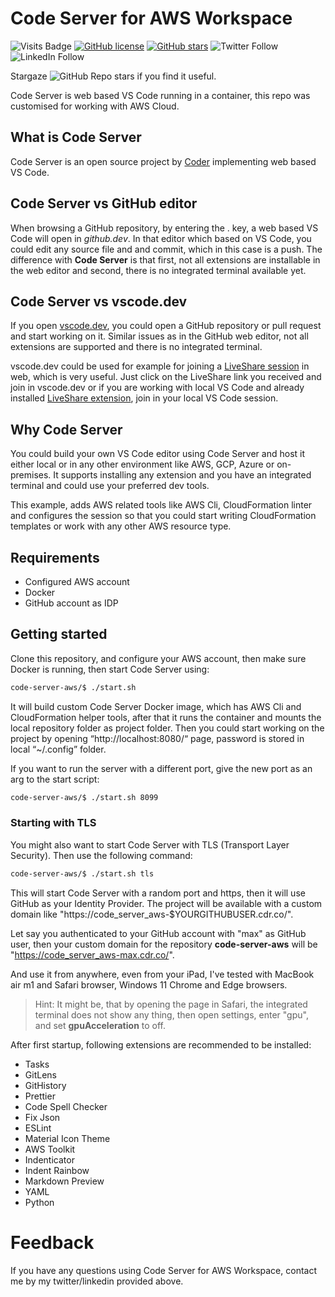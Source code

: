 # Code Server for AWS Workspace

![Visits Badge](https://badges.pufler.dev/visits/simorgh1/code-server-aws)
[![GitHub license](https://img.shields.io/github/license/simorgh1/code-server-aws)](https://github.com/simorgh1/code-server-aws/blob/master/LICENSE)
[![GitHub stars](https://img.shields.io/github/stars/simorgh1/code-server-aws)](https://github.com/simorgh1/code-server-aws/stargazers)
![Twitter Follow](https://img.shields.io/twitter/follow/bahrammaravandi?style=social)
![LinkedIn Follow](https://shields.io/badge/style-bahram.maravandi-black?logo=linkedin&label=LinkedIn&link=https://www.linkedin.com/in/bahram.maravandi)

Stargaze ![GitHub Repo stars](https://img.shields.io/github/stars/simorgh1/code-server-aws?style=social) if you find it useful.

Code Server is web based VS Code running in a container, this repo was customised for working with AWS Cloud. 

## What is Code Server

Code Server is an open source project by [Coder](https://coder.com/about) implementing web based VS Code.

## Code Server vs GitHub editor

When browsing a GitHub repository, by entering the . key, a web based VS Code will open in *github.dev*. In that editor which based on VS Code, you could edit any source file and and commit, which in this case is a push. The difference with **Code Server** is that first, not all extensions are installable in the web editor and second, there is no integrated terminal available yet.

## Code Server vs vscode.dev

If you open [vscode.dev](https://vscode.dev/), you could open a GitHub repository or pull request and start working on it. Similar issues as in the GitHub web editor, not all extensions are supported and there is no integrated terminal. 

vscode.dev could be used for example for joining a [LiveShare session](https://code.visualstudio.com/learn/collaboration/live-share) in web, which is very useful. Just click on the LiveShare link you received and join in vscode.dev or if you are working with local VS Code and already installed [LiveShare extension](https://marketplace.visualstudio.com/items?itemName=MS-vsliveshare.vsliveshare), join in your local VS Code session.

## Why Code Server

You could build your own VS Code editor using Code Server and host it either local or in any other environment like AWS, GCP, Azure or on-premises. It supports installing any extension and you have an integrated terminal and could use your preferred dev tools.

This example, adds AWS related tools like AWS Cli, CloudFormation linter and configures the session so that you could start writing CloudFormation templates or work with any other AWS resource type.

## Requirements

- Configured AWS account
- Docker
- GitHub account as IDP

## Getting started

Clone this repository, and configure your AWS account, then make sure Docker is running, then start Code Server using:

```bash
code-server-aws/$ ./start.sh
```

It will build custom Code Server Docker image, which has AWS Cli and CloudFormation helper tools, after that it runs the container and mounts the local repository folder as project folder. Then you could start working on the project by opening “http://localhost:8080/“ page, password is stored in local “~/.config” folder.

If you want to run the server with a different port, give the new port as an arg to the start script:

```bash
code-server-aws/$ ./start.sh 8099
```

### Starting with TLS

You might also want to start Code Server with TLS (Transport Layer Security). Then use the following command:

```bash
code-server-aws/$ ./start.sh tls
```

This will start Code Server with a random port and https, then it will use GitHub as your Identity Provider. The project will be available with a custom domain like "https://code_server_aws-$YOURGITHUBUSER.cdr.co/".

Let say you authenticated to your GitHub account with "max" as GitHub user, then your custom domain for the repository **code-server-aws** will be "https://code_server_aws-max.cdr.co/".

And use it from anywhere, even from your iPad, I've tested with MacBook air m1 and Safari browser, Windows 11 Chrome and Edge browsers.

> Hint: It might be, that by opening the page in Safari, the integrated terminal does not show any thing, then open settings, enter "gpu", and set **gpuAcceleration** to off.

After first startup, following extensions are recommended to be installed:

- Tasks
- GitLens
- GitHistory
- Prettier
- Code Spell Checker
- Fix Json
- ESLint
- Material Icon Theme
- AWS Toolkit
- Indenticator
- Indent Rainbow
- Markdown Preview
- YAML
- Python

# Feedback

If you have any questions using Code Server for AWS Workspace, contact me by my twitter/linkedin provided above.
